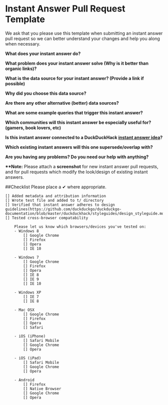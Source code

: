 # Instant Answer Pull Request Template

We ask that you please use this template when submitting an instant answer pull request so we can better understand your changes and help you along when necessary.

**What does your instant answer do?**


**What problem does your instant answer solve (Why is it better than organic links)?**


**What is the data source for your instant answer? (Provide a link if possible)**


**Why did you choose this data source?**


**Are there any other alternative (better) data sources?**


**What are some example queries that trigger this instant answer?**


**Which communities will this instant answer be especially useful for? (gamers, book lovers, etc)**


**Is this instant answer connected to a DuckDuckHack [instant answer idea](https://duck.co/ideas)?**


**Which existing instant answers will this one supersede/overlap with?**


**Are you having any problems? Do you need our help with anything?**


**\*\*Note:** Please attach a **screenshot** for new instant answer pull requests, and for pull requests which modify the look/design of existing instant answers.

##Checklist
Please place a ✔ where appropriate.

```
[] Added metadata and attribution information
[] Wrote test file and added to t/ directory
[] Verified that instant answer adheres to design guidelines(https://github.com/duckduckgo/duckduckgo-documentation/blob/master/duckduckhack/styleguides/design_styleguide.md)
[] Tested cross-browser compatability

    Please let us know which browsers/devices you've tested on:
    - Windows 8
        [] Google Chrome   
        [] Firefox         
        [] Opera           
        [] IE 10           

    - Windows 7
        [] Google Chrome   
        [] Firefox         
        [] Opera           
        [] IE 8            
        [] IE 9            
        [] IE 10           

    - Windows XP
        [] IE 7            
        [] IE 8            

    - Mac OSX
        [] Google Chrome   
        [] Firefox         
        [] Opera           
        [] Safari          

    - iOS (iPhone)
        [] Safari Mobile   
        [] Google Chrome   
        [] Opera           

    - iOS (iPad)
        [] Safari Mobile   
        [] Google Chrome   
        [] Opera            

    - Android
        [] Firefox         
        [] Native Browser  
        [] Google Chrome   
        [] Opera
```
